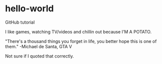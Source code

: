 # hello-world
GitHub tutorial

I like games, watching TV/videos and chillin out because I'M A POTATO.

"There's a thousand things you forget in life, you better hope this is one of them." -Michael de Santa, GTA V

Not sure if I quoted that correctly.
